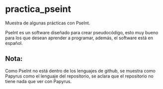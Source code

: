 # practica_pseint

Muestra de algunas prácticas con PseInt.

PseInt es un software diseñado para crear pseudocódigo, esto muy bueno para los que desean aprender a programar, además, el software está en español. 

## Nota:
Como PseInt no está dentro de los lenguajes de github, se muestra como Papyrus como el lenguaje del repositorio, se aclara que el repositorio no tiene nada que ver con Papyrus.
